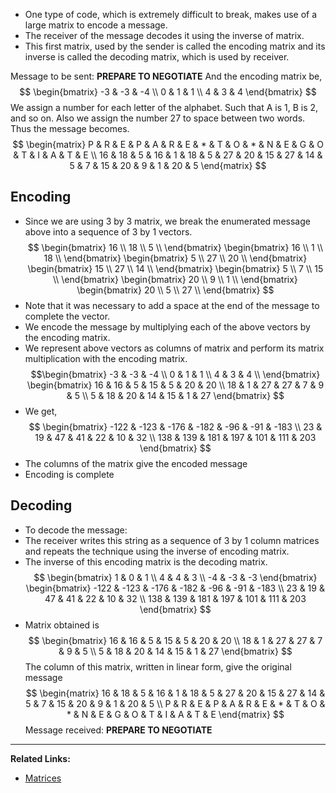 - One type of code, which is extremely difficult to break, makes use of a large matrix to encode a message.
- The receiver of the message decodes it using the inverse of matrix.
- This first matrix, used by the sender is called the encoding matrix and its inverse is called the decoding matrix, which is used by receiver.

Message to be sent: **PREPARE TO NEGOTIATE**
And the encoding matrix be,
$$
\begin{bmatrix}
-3 & -3 & -4 \\
0 & 1 & 1 \\
4 & 3 & 4 
\end{bmatrix}
$$
We assign a number for each letter of the alphabet.
Such that A is 1, B is 2, and so on. Also we assign the number 27 to space between two words. Thus the message becomes.
$$
\begin{matrix}
P & R & E & P & A & R & E & * & T & O & * & N & E & G & O & T & I & A & T & E  \\
16 & 18 & 5 & 16 & 1 & 18 & 5 & 27 & 20 & 15 & 27 & 14 & 5 & 7 & 15 & 20 & 9 & 1 & 20 & 5
\end{matrix}
$$
## Encoding
- Since we are using 3 by 3 matrix, we break the enumerated message above into a sequence of 3 by 1 vectors.
$$
\begin{bmatrix}
16  \\
18 \\
5 \\
\end{bmatrix}
\begin{bmatrix}
16  \\
1 \\
18 \\
\end{bmatrix}
\begin{bmatrix}
5  \\
27 \\
20 \\
\end{bmatrix}
\begin{bmatrix}
15  \\
27 \\
14 \\
\end{bmatrix}
\begin{bmatrix}
5  \\
7 \\
15 \\
\end{bmatrix}
\begin{bmatrix}
20  \\
9 \\
1 \\
\end{bmatrix}
\begin{bmatrix}
20  \\
5 \\
27 \\
\end{bmatrix}
$$
- Note that it was necessary to add a space at the end of the message to complete the vector.
- We encode the message by multiplying each of the above vectors by the encoding matrix.
- We represent above vectors as columns of matrix and perform its matrix multiplication with the encoding matrix. 
$$\begin{bmatrix}
-3 & -3 & -4  \\
0  & 1  & 1  \\
4 & 3 & 4  \\
\end{bmatrix}
\begin{bmatrix}
16 & 16 & 5 & 15 & 5 & 20 & 20 \\
18 & 1 & 27 & 27 & 7 & 9 & 5 \\
5 & 18 & 20 & 14 & 15 & 1 & 27
\end{bmatrix}
$$
- We get,
$$
\begin{bmatrix}
-122 & -123 & -176  & -182 & -96 & -91 & -183 \\
23 & 19 & 47 & 41 & 22 & 10 & 32 \\
138 & 139 & 181 & 197 & 101 & 111 & 203
\end{bmatrix}
$$
- The columns of the matrix give the encoded message
- Encoding is complete
## Decoding
- To decode the message:
- The receiver writes this string as a sequence of 3 by 1 column matrices and repeats the technique using the inverse of encoding matrix.
- The inverse of this encoding matrix is the decoding matrix.
$$
\begin{bmatrix}
1 & 0 & 1 \\
4 & 4 & 3 \\
-4 & -3 & -3
\end{bmatrix}
\begin{bmatrix}
-122 & -123 & -176 & -182 & -96 & -91 & -183 \\
23 & 19 & 47 & 41 & 22 & 10 & 32 \\
138 & 139 & 181 & 197 & 101 & 111 & 203
\end{bmatrix}
$$
- Matrix obtained is
$$
\begin{bmatrix}
16 & 16 & 5 & 15 & 5 & 20 & 20 \\
18 & 1 & 27 & 27 & 7 & 9 & 5 \\
5 & 18 & 20 & 14 & 15 & 1 & 27
\end{bmatrix}
$$
The column of this matrix, written in linear form, give the original message
$$
\begin{matrix}
16 & 18 & 5 & 16 & 1 & 18 & 5 & 27 & 20 & 15 & 27 & 14 & 5 & 7 & 15 & 20 & 9 & 1 & 20 & 5  \\
P & R & E & P & A & R & E & * & T & O & * & N & E & G & O & T & I & A & T & E
\end{matrix}
$$
Message received: **PREPARE TO NEGOTIATE**

---
**Related Links:**
- [Matrices](../Maths/Matrices/Matrices.md)